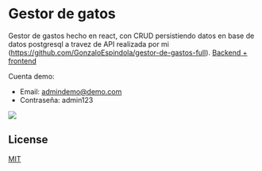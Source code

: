 # Gestor de gatos

Gestor de gastos hecho en react, con CRUD persistiendo datos en base de datos postgresql a travez de API realizada por mi (https://github.com/GonzaloEspindola/gestor-de-gastos-full). [Backend + frontend](https://github.com/GonzaloEspindola/gestor-de-gastos-full)

Cuenta demo:

 - Email: admindemo@demo.com
 - Contraseña: admin123

![](https://i.ibb.co/Swqf2XP/image.png)


## License
[MIT](https://choosealicense.com/licenses/mit/)
